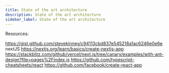 ```yaml
---
title: State of the art architecture
description: State of the art architecture
sidebar_label: State of the art architecture
---
```


Resources:

https://gist.github.com/stevekinney/c94113cbd837e545218a1ac6246e0e6e
nextJS
https://nextjs.org/learn/basics/create-nextjs-app
https://stackblitz.com/github/vercel/next.js/tree/canary/examples/with-ant-design?file=pages%2Findex.js
https://github.com/typescript-cheatsheets/react
https://github.com/facebook/create-react-app
